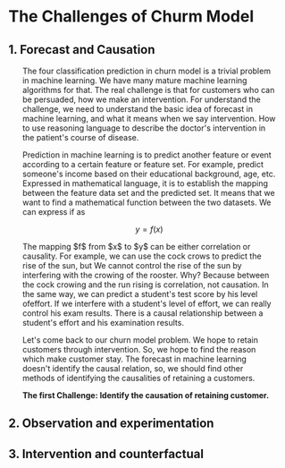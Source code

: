 # The Challenges of Churm Model

## 1. Forecast and Causation
<p style="margin-left:5%; margin-right:5%;">
The four classification prediction in churn model is a trivial problem in machine learning. We have many mature machine learning algorithms for that. The real challenge is that for customers who can be persuaded, how we make an intervention. For understand the challenge, we need to understand the basic idea of forecast in machine learning, and what it means when we say intervention. How to use reasoning language to describe the doctor's intervention in the patient's course of disease.
</p>

<p style="margin-left:5%; margin-right:5%;">
Prediction in machine learning is to predict another feature or event according to a certain feature or feature set. For example, predict someone's income based on their educational background, age, etc. Expressed in mathematical language, it is to establish the mapping between the feature data set and the predicted set. It means that we want to find a mathematical function between the two datasets. We can express if as 

$$
y = f(x)
$$

</p>

<p style="margin-left:5%; margin-right:5%;">
The mapping $f$ from $x$ to $y$ can be either correlation or causality. For example, we can use the cock crows to predict the rise of the sun, but We cannot control the rise of the sun by interfering with the crowing of the rooster. Why? Because between the cock crowing and the run rising is correlation, not causation. In the same way, we can predict a student's test score by his level ofeffort. If we interfere with a student's level of effort, we can really control his exam results. There is a causal relationship between a student's effort and his examination results.
</p>

<p style="margin-left:5%; margin-right:5%;">
Let's come back to our churn model problem. We hope to retain customers through intervention. So, we hope to find the reason which make customer stay. The forecast in machine learning doesn't identify the causal relation, so, we should find other methods of identifying the causalities of retaining a customers.
</p>

<p style="margin-left:5%; margin-right:5%;"><strong>The first Challenge: Identify the causation of retaining customer.</strong></p>


## 2. Observation and experimentation
    

## 3. Intervention and counterfactual
                  







    
        

